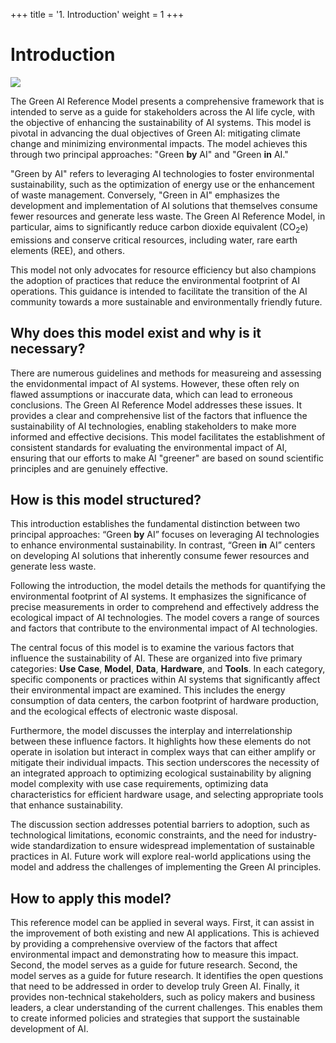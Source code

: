 +++
title = '1. Introduction'
weight = 1
+++

# Introduction
![](../figures/palceholder_ai.png)

The Green AI Reference Model presents a comprehensive framework that is intended to serve as a guide for stakeholders across the AI life cycle, with the objective of enhancing the sustainability of AI systems. This model is pivotal in advancing the dual objectives of Green AI: mitigating climate change and minimizing environmental impacts. The model achieves this through two principal approaches: "Green **by** AI" and "Green **in** AI."

"Green by AI" refers to leveraging AI technologies to foster environmental sustainability, such as the optimization of energy use or the enhancement of waste management. Conversely, "Green in AI" emphasizes the development and implementation of AI solutions that themselves consume fewer resources and generate less waste. The Green AI Reference Model, in particular, aims to significantly reduce carbon dioxide equivalent (CO<sub>2</sub>e) emissions and conserve critical resources, including water, rare earth elements (REE), and others.

This model not only advocates for resource efficiency but also champions the adoption of practices that reduce the environmental footprint of AI operations. This guidance is intended to facilitate the transition of the AI community towards a more sustainable and environmentally friendly future.

## Why does this model exist and why is it necessary?
There are numerous guidelines and methods for measureing and assessing the envidonmental impact of AI systems. However, these often rely on flawed assumptions or inaccurate data, which can lead to erroneous conclusions. The Green AI Reference Model addresses these issues. It provides a clear and comprehensive list of the factors that influence the sustainability of AI technologies, enabling stakeholders to make more informed and effective decisions. This model facilitates the establishment of consistent standards for evaluating the environmental impact of AI, ensuring that our efforts to make AI "greener" are based on sound scientific principles and are genuinely effective.

## How is this model structured?
This introduction establishes the fundamental distinction between two principal approaches: “Green **by** AI” focuses on leveraging AI technologies to enhance environmental sustainability. In contrast, “Green **in** AI” centers on developing AI solutions that inherently consume fewer resources and generate less waste.

Following the introduction, the model details the methods for quantifying the environmental footprint of AI systems. It emphasizes the significance of precise measurements in order to comprehend and effectively address the ecological impact of AI technologies. The model covers a range of sources and factors that contribute to the environmental impact of AI technologies.

The central focus of this model is to examine the various factors that influence the sustainability of AI. These are organized into five primary categories: __Use Case__, __Model__, __Data__, __Hardware__, and __Tools__. In each category, specific components or practices within AI systems that significantly affect their environmental impact are examined. This includes the energy consumption of data centers, the carbon footprint of hardware production, and the ecological effects of electronic waste disposal.  

Furthermore, the model discusses the interplay and interrelationship between these influence factors. It highlights how these elements do not operate in isolation but interact in complex ways that can either amplify or mitigate their individual impacts. This section underscores the necessity of an integrated approach to optimizing ecological sustainability by aligning model complexity with use case requirements, optimizing data characteristics for efficient hardware usage, and selecting appropriate tools that enhance sustainability.

The discussion section addresses potential barriers to adoption, such as technological limitations, economic constraints, and the need for industry-wide standardization to ensure widespread implementation of sustainable practices in AI. Future work will explore real-world applications using the model and address the challenges of implementing the Green AI principles.

## How to apply this model?
This reference model can be applied in several ways. First, it can assist in the improvement of both existing and new AI applications. This is achieved by providing a comprehensive overview of the factors that affect environmental impact and demonstrating how to measure this impact. Second, the model serves as a guide for future research. Second, the model serves as a guide for future research. It identifies the open questions that need to be addressed in order to develop truly Green AI. Finally, it provides non-technical stakeholders, such as policy makers and business leaders, a clear understanding of the current challenges. This enables them to create informed policies and strategies that support the sustainable development of AI.